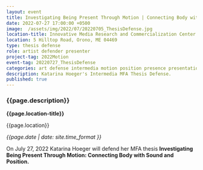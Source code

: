 ```yaml
---
layout: event
title: Investigating Being Present Through Motion | Connecting Body with Sound and Position
date: 2022-07-27 17:00:00 +0500
image:  /assets/img/2022/07/20220705_ThesisDefense.jpg
location-title: Innovative Media Research and Commercialization Center Conference Room
location: 5 Hilltop Road, Orono, ME 04469
type: thesis defense
role: artist defender presenter
project-tag: 2022Motion 
event-tag: 20220727_ThesisDefense
categories: art defense intermedia motion position presence presentation research sound thesis
description: Katarina Hoeger's Intermedia MFA Thesis Defense.
published: true
---
```

### {{page.description}}

**{{page.location-title}}**

{{page.location}}

*{{page.date | date: site.time_format }}*

On July 27, 2022 Katarina Hoeger will defend her MFA thesis **Investigating Being Present Through Motion: Connecting Body with Sound and Position.**
